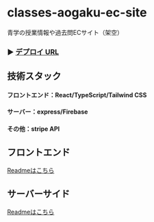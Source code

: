 # classes-aogaku-ec-site
青学の授業情報や過去問ECサイト（架空）

### ▶ <a href="https://classes-aogaku-ec-site.vercel.app/" target="_blank" rel="noopener noreferrer">デプロイ URL</a>


## 技術スタック
#### フロントエンド：React/TypeScript/Tailwind CSS
#### サーバー：express/Firebase
#### その他：stripe API　


## フロントエンド
<a href="https://github.com/Wata-Naoki/classes-aogaku-ec-site/tree/main/frontend#readme" target="_blank" rel="noopener noreferrer">Readmeはこちら</a>

## サーバーサイド
<a href="https://github.com/Wata-Naoki/classes-aogaku-ec-site/tree/main/server#readme" target="_blank" rel="noopener noreferrer">Readmeはこちら</a>
